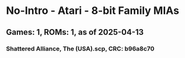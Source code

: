 # No-Intro - Atari - 8-bit Family MIAs
## Games: 1, ROMs: 1, as of 2025-04-13

### Shattered Alliance, The (USA).scp, CRC: b96a8c70
